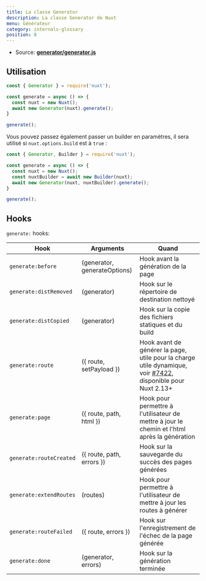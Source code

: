 ```yaml
---
title: La classe Generator
description: La classe Generator de Nuxt
menu: Générateur
category: internals-glossary
position: 8
---
```


- Source: **[generator/generator.js](https://github.com/nuxt/nuxt.js/blob/dev/packages/generator/src/generator.js)**

## Utilisation

```js
const { Generator } = require('nuxt');

const generate = async () => {
  const nuxt = new Nuxt();
  await new Generator(nuxt).generate();
}

generate();
```

Vous pouvez passez également passer un builder en paramètres, il sera utilisé si `nuxt.options.build` est à `true` :

```js
const { Generator, Builder } = require('nuxt');

const generate = async () => {
  const nuxt = new Nuxt();
  const nuxtBuilder = await new Builder(nuxt);
  await new Generator(nuxt, nuxtBuilder).generate();
}

generate();
```

## Hooks

`generate:` hooks:

| Hook                    | Arguments                    | Quand                                                                                                                                                    |
| ----------------------- | ---------------------------- | -------------------------------------------------------------------------------------------------------------------------------------------------------- |
| `generate:before`       | (generator, generateOptions) | Hook avant la génération de la page                                                                                                                      |
| `generate:distRemoved`  | (generator)                  | Hook sur le répertoire de destination nettoyé                                                                                                            |
| `generate:distCopied`   | (generator)                  | Hook sur la copie des fichiers statiques et du build                                                                                                     |
| `generate:route`        | ({ route, setPayload })      | Hook avant de générer la page, utile pour la charge utile dynamique, voir [#7422](https://github.com/nuxt/nuxt.js/pull/7422), disponible pour Nuxt 2.13+ |
| `generate:page`         | ({ route, path, html })      | Hook pour permettre à l'utilisateur de mettre à jour le chemin et l'html après la génération                                                             |
| `generate:routeCreated` | ({ route, path, errors })    | Hook sur la sauvegarde du succès des pages générées                                                                                                      |
| `generate:extendRoutes` | (routes)                     | Hook pour permettre à l'utilisateur de mettre à jour les routes à générer                                                                                |
| `generate:routeFailed`  | ({ route, errors })          | Hook sur l'enregistrement de l'échec de la page générée                                                                                                  |
| `generate:done`         | (generator, errors)          | Hook sur la génération terminée                                                                                                                          |
